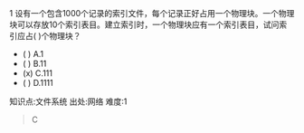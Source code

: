 1
设有一个包含1000个记录的索引文件，每个记录正好占用一个物理块。一个物理块可以存放10个索引表目。建立索引时，一个物理块应有一个索引表目，试问索引应占(
)个物理块？
- ( ) A.1
- ( ) B.11
- (x) C.111
- ( ) D.1111

知识点:文件系统
出处:网络
难度:1
> C
